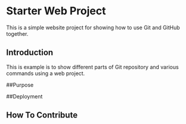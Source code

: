 # Starter Web Project

This is a simple website project for showing how to use Git and GitHub together.

## Introduction

This is example is to show different parts of Git repository and various commands using a web project.

##Purpose

##Deployment

## How To Contribute

